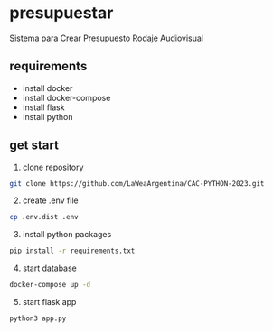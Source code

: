 # presupuestar  
Sistema para Crear Presupuesto Rodaje Audiovisual

## requirements

- install docker  
- install docker-compose
- install flask
- install python

## get start

1. clone repository

```bash 
git clone https://github.com/LaWeaArgentina/CAC-PYTHON-2023.git
```

2. create .env file

```bash 
cp .env.dist .env
```

3. install python packages

```bash 
pip install -r requirements.txt
```

4. start database

```bash 
docker-compose up -d
```

5. start flask app

```bash 
python3 app.py
```

